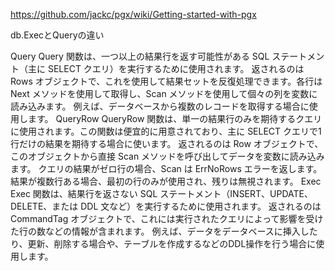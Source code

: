 https://github.com/jackc/pgx/wiki/Getting-started-with-pgx

db.ExecとQueryの違い

Query
Query 関数は、一つ以上の結果行を返す可能性がある SQL ステートメント（主に SELECT クエリ）を実行するために使用されます。
返されるのは Rows オブジェクトで、これを使用して結果セットを反復処理できます。各行は Next メソッドを使用して取得し、Scan メソッドを使用して個々の列を変数に読み込みます。
例えば、データベースから複数のレコードを取得する場合に使用します。
QueryRow
QueryRow 関数は、単一の結果行のみを期待するクエリに使用されます。この関数は便宜的に用意されており、主に SELECT クエリで1行だけの結果を期待する場合に使います。
返されるのは Row オブジェクトで、このオブジェクトから直接 Scan メソッドを呼び出してデータを変数に読み込みます。
クエリの結果がゼロ行の場合、Scan は ErrNoRows エラーを返します。結果が複数行ある場合、最初の行のみが使用され、残りは無視されます。
Exec
Exec 関数は、結果行を返さない SQL ステートメント（INSERT、UPDATE、DELETE、または DDL 文など）を実行するために使用されます。
返されるのは CommandTag オブジェクトで、これには実行されたクエリによって影響を受けた行の数などの情報が含まれます。
例えば、データをデータベースに挿入したり、更新、削除する場合や、テーブルを作成するなどのDDL操作を行う場合に使用します。